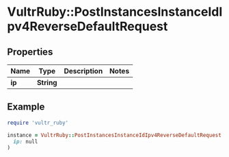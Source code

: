 # VultrRuby::PostInstancesInstanceIdIpv4ReverseDefaultRequest

## Properties

| Name | Type | Description | Notes |
| ---- | ---- | ----------- | ----- |
| **ip** | **String** |  |  |

## Example

```ruby
require 'vultr_ruby'

instance = VultrRuby::PostInstancesInstanceIdIpv4ReverseDefaultRequest.new(
  ip: null
)
```

